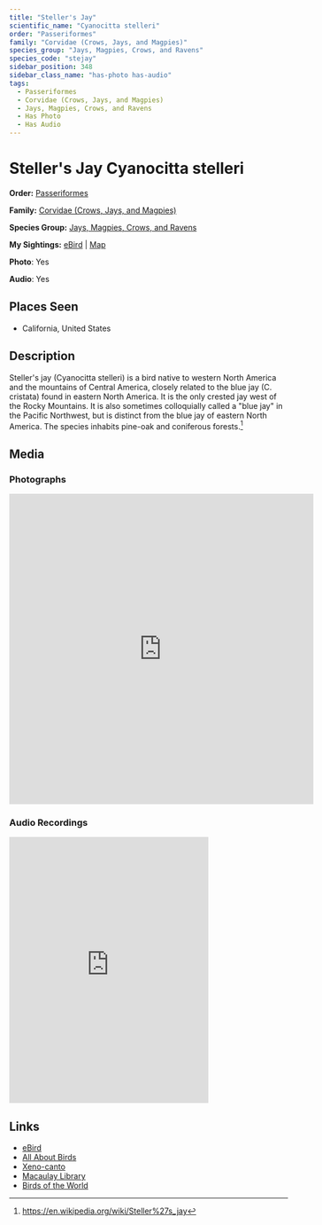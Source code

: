 ```yaml
---
title: "Steller's Jay"
scientific_name: "Cyanocitta stelleri"
order: "Passeriformes"
family: "Corvidae (Crows, Jays, and Magpies)"
species_group: "Jays, Magpies, Crows, and Ravens"
species_code: "stejay"
sidebar_position: 348
sidebar_class_name: "has-photo has-audio"
tags: 
  - Passeriformes
  - Corvidae (Crows, Jays, and Magpies)
  - Jays, Magpies, Crows, and Ravens
  - Has Photo
  - Has Audio
---
```


# Steller's Jay <span className='sci_name'>Cyanocitta stelleri</span>

**Order:** [Passeriformes](/tags/passeriformes)

**Family:** [Corvidae (Crows, Jays, and Magpies)](/tags/corvidae-crows-jays-and-magpies)

**Species Group:** [Jays, Magpies, Crows, and Ravens](/tags/jays-magpies-crows-and-ravens)

**My Sightings:** [eBird](https://ebird.org/lifelist?r=world&time=life&spp=stejay) | [Map](/map?species_code=stejay)

**Photo**: Yes 

**Audio**: Yes

## Places Seen

* California, United States

## Description
Steller's jay (Cyanocitta stelleri) is a bird native to western North America and the mountains of Central America, closely related to the blue jay (C. cristata) found in eastern North America. It is the only crested jay west of the Rocky Mountains. It is also sometimes colloquially called a "blue jay" in the Pacific Northwest, but is distinct from the blue jay of eastern North America. The species inhabits pine-oak and coniferous forests.[^1]

[^1]: https://en.wikipedia.org/wiki/Steller%27s_jay

## Media
### Photographs
<iframe src="https://macaulaylibrary.org/asset/627874239/embed" width="550" height="560" frameborder="0" allowfullscreen></iframe>

### Audio Recordings
<iframe src="https://macaulaylibrary.org/asset/626995552/embed" width="360" height="480" frameborder="0" allowfullscreen></iframe>

## Links
* [eBird](https://ebird.org/species/stejay) 
* [All About Birds](https://www.allaboutbirds.org/guide/stejay) 
* [Xeno-canto](https://www.xeno-canto.org/species/cyanocitta-stelleri) 
* [Macaulay Library](https://search.macaulaylibrary.org/catalog?taxonCode=stejay&sort=rating_rank_desc)
* [Birds of the World](https://birdsoftheworld.org/bow/species/stejay)
